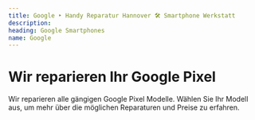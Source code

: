 ```yaml
---
title: Google ‣ Handy Reparatur Hannover 🛠️ Smartphone Werkstatt
description: 
heading: Google Smartphones
name: Google
---
```


# Wir reparieren Ihr Google Pixel
Wir reparieren alle gängigen Google Pixel Modelle. Wählen Sie Ihr Modell aus, um mehr über die möglichen Reparaturen und Preise zu erfahren.